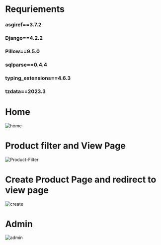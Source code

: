 # Requriements
### asgiref==3.7.2
### Django==4.2.2
### Pillow==9.5.0
### sqlparse==0.4.4
### typing_extensions==4.6.3
### tzdata==2023.3

# Home
![home](https://github.com/shakilahmedraju/Django-Coding-Test/assets/126360201/8f66add9-0871-4d75-8db5-d3c5a1726039)

# Product filter and View Page
![Product-Filter](https://github.com/shakilahmedraju/Django-Coding-Test/assets/126360201/69a62b96-5eb9-4317-98af-aaedbf5b7da5)

# Create Product Page and redirect to view page
![create](https://github.com/shakilahmedraju/Django-Coding-Test/assets/126360201/7953560d-9574-42a3-9d04-a10cf017f14f)

# Admin
![admin](https://github.com/shakilahmedraju/Django-Coding-Test/assets/126360201/b8a29495-64ba-4ad4-a7f7-11c356f103df)




